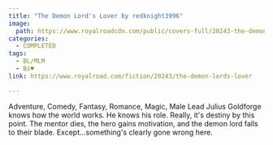 ```yaml
---
title: "The Demon Lord's Lover by redknight3996"
image:
  path: https://www.royalroadcdn.com/public/covers-full/20243-the-demon-lords-lover.jpg
categories:
  - COMPLETED
tags:
  - BL/MLM
  - Bi♥
link: https://www.royalroad.com/fiction/20243/the-demon-lords-lover

---
```

Adventure, Comedy, Fantasy, Romance, Magic, Male Lead Julius Goldforge knows how the world works. He knows his role. Really, it's destiny by this point. The mentor dies, the hero gains motivation, and the demon lord falls to their blade. Except...something's clearly gone wrong here.

